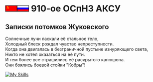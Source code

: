 # ![](/img/ussr_small.gif)![](/img/russia_small.gif) 910-ое ОСпНЗ АКСУ

## Записки потомков Жуковского

<!--
color=0254a6
[![Typing SVG](https://readme-typing-svg.demolab.com?font=Fira+Code&weight=900&size=27&pause=5000&color=0254A6&width=600&height=61&lines=Записки+потомков+Жуковского)](https://git.io/typing-svg)

$\color{0254a6}{test}$



Солнечные лучи ласкали её стальное тело, \
Холодный блеск рождал чувство непреступности. \
Когда она двигалась в безграничной пустыне изнуряющего света, \
Никто не хотел оказаться на её пути. \
И тем более все страшились её раскрытого капюшона. \
Они боялись боевой стойки "Кобры"! 

![](/img/buran_scheme.gif)

![](/img/buran_energiya.gif)

![](/img/su27-3.gif)

[![Typing SVG](https://readme-typing-svg.demolab.com?font=Fira+Code&weight=1500&pause=1000&color=2790F7&multiline=true&width=1500&height=150&lines=%D0%A0%D0%9F%3A+%C2%AB506-%D0%B9%C2%BB%2C+%C2%AB%D0%97%D0%B0%D1%80%D1%8F-1%C2%BB.+%D0%9A%D0%B0%D0%BA+%D1%81%D0%BB%D1%8B%D1%88%D0%B8%D1%82%D0%B5%3F+%D0%9F%D1%80%D0%B8%D1%91%D0%BC.;506-%D0%B9%3A+%C2%AB%D0%97%D0%B0%D1%80%D1%8F-1%C2%BB%2C+%C2%AB506-%D0%B9%C2%BB.+%D0%9D%D0%B0+%D0%BF%D1%80%D0%B8%D1%91%D0%BC%D0%B5.+%D0%92%D1%8B%D0%BF%D0%BE%D0%BB%D0%BD%D1%8F%D1%8E+%D0%BF%D0%B0%D1%82%D1%80%D1%83%D0%BB%D0%B8%D1%80%D0%BE%D0%B2%D0%B0%D0%BD%D0%B8%D0%B5+%D0%B2+%D0%BA%D0%B2%D0%B0%D0%B4%D1%80%D0%B0%D1%82%D0%B5+7-4-2.+%D0%9F%D0%BE%D0%B3%D0%BE%D0%B4%D0%B0+%D1%8F%D1%81%D0%BD%D0%B0%D1%8F%2C+%D0%B2%D0%B8%D0%B4%D0%B8%D0%BC%D0%BE%D1%81%D1%82%D1%8C+10+%D0%BA%D0%BC.;%D0%A0%D0%9F%3A+%C2%AB506-%D0%B9%C2%BB%2C+%D0%BF%D0%BE%D0%BD%D1%8F%D0%BB.+%D0%94%D0%B0%D0%BD%D0%BD%D1%8B%D0%B5+%D0%BF%D0%BE%D0%B4%D1%82%D0%B2%D0%B5%D1%80%D0%B6%D0%B4%D0%B0%D1%8E.+%D0%9E%D1%81%D1%82%D0%B0%D0%B2%D0%B0%D0%B9%D1%82%D0%B5%D1%81%D1%8C+%D0%B2+%D0%B7%D0%BE%D0%BD%D0%B5.+%D0%94%D0%BE%D0%BA%D0%BB%D0%B0%D0%B4%D1%8B%D0%B2%D0%B0%D0%B9%D1%82%D0%B5+%D0%BE%D0%B1%D0%BE+%D0%B2%D1%81%D0%B5%D1%85+%D0%BA%D0%BE%D0%BD%D1%82%D0%B0%D0%BA%D1%82%D0%B0%D1%85.;506-%D0%B9%3A+%D0%9F%D1%80%D0%B8%D0%BD%D1%8F%D0%BB%2C+%D0%BE%D1%81%D1%82%D0%B0%D1%8E%D1%81%D1%8C+%D0%B2+%D0%B7%D0%BE%D0%BD%D0%B5.)](https://git.io/typing-svg)


-->

Солнечные лучи ласкали её стальное тело, \
Холодный блеск рождал чувство непреступности. \
Когда она двигалась в безграничной пустыне изнуряющего света, \
Никто не хотел оказаться на её пути. \
И тем более все страшились её раскрытого капюшона. \
Они боялись боевой стойки "Кобры"! 




[![My Skills](https://skillicons.dev/icons?i=matlab,python,c++)](https://skillicons.dev)
